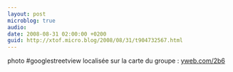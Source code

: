 ```yaml
---
layout: post
microblog: true
audio: 
date: 2008-08-31 02:00:00 +0200
guid: http://xtof.micro.blog/2008/08/31/t904732567.html
---
```

photo #googlestreetview localisée sur la carte du groupe : [yweb.com/2b6](http://yweb.com/2b6)
